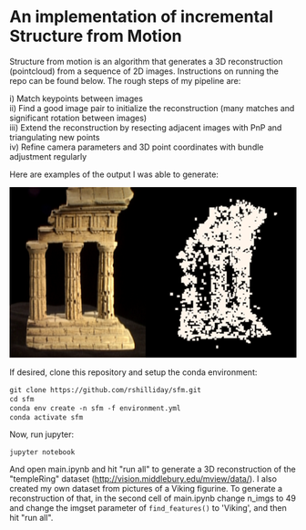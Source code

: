 # An implementation of incremental Structure from Motion

Structure from motion is an algorithm that generates a 3D reconstruction (pointcloud) from a sequence of 2D images. Instructions on running the repo can be found below. The rough steps of my pipeline are: 

i) Match keypoints between images  
ii) Find a good image pair to initialize the reconstruction (many matches and significant rotation between images)  
iii) Extend the reconstruction by resecting adjacent images with PnP and triangulating new points  
iv) Refine camera parameters and 3D point coordinates with bundle adjustment regularly

Here are examples of the output I was able to generate:

![](results/side-by-side.png)


If desired, clone this repository and setup the conda environment:
```
git clone https://github.com/rshilliday/sfm.git
cd sfm
conda env create -n sfm -f environment.yml
conda activate sfm
```

Now, run jupyter:
```
jupyter notebook
```
And open main.ipynb and hit "run all" to generate a 3D reconstruction of the "templeRing" dataset (http://vision.middlebury.edu/mview/data/).
I also created my own dataset from pictures of a Viking figurine. To generate a reconstruction of that, in the second cell of main.ipynb change n_imgs to 49 and change the imgset parameter of `find_features()` to 'Viking', and then hit "run all".
